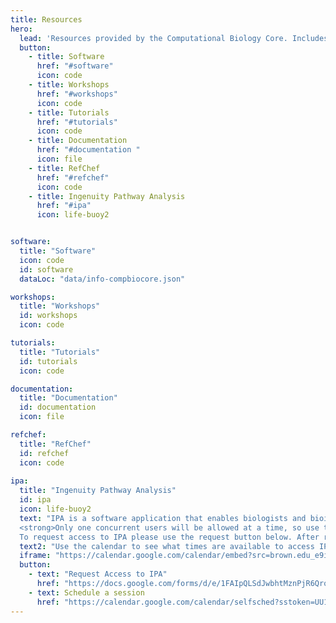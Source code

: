 ```yaml
---
title: Resources
hero:
  lead: 'Resources provided by the Computational Biology Core. Includes database subscriptions and licenses. Additionally, we provide various open source software, workshops, and tutorials in Bioinformatics and Data Science.'
  button:
    - title: Software
      href: "#software"
      icon: code
    - title: Workshops
      href: "#workshops"
      icon: code
    - title: Tutorials
      href: "#tutorials"
      icon: code
    - title: Documentation
      href: "#documentation "
      icon: file
    - title: RefChef
      href: "#refchef"
      icon: code
    - title: Ingenuity Pathway Analysis
      href: "#ipa"
      icon: life-buoy2


software:
  title: "Software"
  icon: code
  id: software
  dataLoc: "data/info-compbiocore.json"

workshops:
  title: "Workshops"
  id: workshops
  icon: code

tutorials:
  title: "Tutorials"
  id: tutorials
  icon: code

documentation:
  title: "Documentation"
  id: documentation
  icon: file

refchef:
  title: "RefChef"
  id: refchef
  icon: code
  
ipa:
  title: "Ingenuity Pathway Analysis"
  id: ipa
  icon: life-buoy2
  text: "IPA is a software application that enables biologists and bioinformaticians to identify the biological mechanisms, pathways, and functions most relevant to their experimental datasets or genes of interest. It allows researchers to graphically view, analyze, and query data in a comprehensive and seamless manner to understand molecular interactions, biological functions and disease on multiple levels. For more details go to qiagen IPA website and also access their webinars. Access to IPA free for the entire Brown community through September 2019.<br><br>
  <strong>Only one concurrent users will be allowed at a time, so use the scheduler below to reserve analysis time.</strong><br><br>
  To request access to IPA please use the request button below. After registration, Ingenuity Systems will send each registrant, via e-mail, their individual password and login instructions. Please note, the first time you login to your IPA account, it may take a few minutes to load the application. Additionally, please disable all pop-up blockers prior to signing in as they may prevent the application from loading."
  text2: "Use the calendar to see what times are available to access IPA. Click below to schedule your IPA session or to request access. Please restrict yourself to at most **two consecutive slots** for any given time."
  iframe: "https://calendar.google.com/calendar/embed?src=brown.edu_e9ihnmpmjbldkcpvmralir6578%40group.calendar.google.com&amp;ctz=America/New_York"
  button:
    - text: "Request Access to IPA"
      href: "https://docs.google.com/forms/d/e/1FAIpQLSdJwbhtMznPjR6QrobBG1u-n3AMLnWdigN-NqFepsC7gbb2tw/viewform"
    - text: Schedule a session
      href: "https://calendar.google.com/calendar/selfsched?sstoken=UU1LVEFXbXNUZTUtfGRlZmF1bHR8OGM1ZTZjYTg1YjYyNjZiMjVhZDNjNGM2YjQ0MTVlNzQ"
---
```

